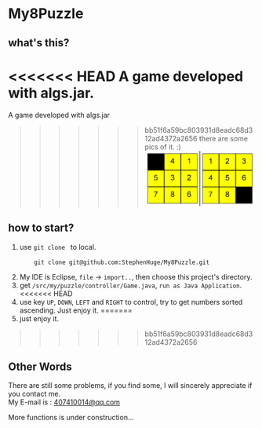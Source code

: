 # My8Puzzle

## what's this?
<<<<<<< HEAD
A game developed with algs.jar.  
=======
A game developed with algs.jar
>>>>>>> bb51f6a59bc803931d8eadc68d312ad4372a2656
there are some pics of it. :)
![](https://github.com/StephenHuge/Markdown_Pic/blob/master/Java/Game/8Puzzle/game.jpg?raw=true)
## how to start?
1. use `git clone ` to local.
    ```
        git clone git@github.com:StephenHuge/My8Puzzle.git
    ```
2. My IDE is Eclipse, `file` -> `import..`, then choose this project's directory.
3. get `/src/my/puzzle/controller/Game.java`, `run as Java Application`.
<<<<<<< HEAD
4. use key `UP`, `DOWN`, `LEFT` and `RIGHT` to control, try to get numbers sorted ascending. Just enjoy it.
=======
4. just enjoy it.
>>>>>>> bb51f6a59bc803931d8eadc68d312ad4372a2656

## Other Words
There are still some problems, if you find some, I will sincerely appreciate if you contact me.  
My E-mail is : 407410014@qq.com

More functions is under construction...
